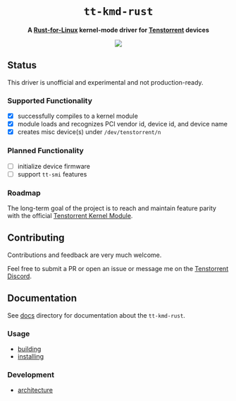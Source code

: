 <div align="center">
  <h1><code>tt-kmd-rust</code></h1>
  <p>
    <strong>A <a href="https://rust-for-linux.com/">Rust-for-Linux</a> kernel-mode driver for <a href="https://tenstorrent.com">Tenstorrent</a> devices</strong>
  </p>
  <p style="margin-bottom: 0.5ex;">
    <a href="https://github.com/silvanshade/tt-kmd-rust/actions"><img
        src="https://github.com/silvanshade/tt-kmd-rust/workflows/ci/badge.svg"
        /></a>
  </p>
</div>

## Status

This driver is unofficial and experimental and not production-ready.

### Supported Functionality

- [x] successfully compiles to a kernel module
- [x] module loads and recognizes PCI vendor id, device id, and device name
- [x] creates misc device(s) under `/dev/tenstorrent/n`

### Planned Functionality

- [ ] initialize device firmware
- [ ] support `tt-smi` features

### Roadmap

The long-term goal of the project is to reach and maintain feature parity with the official [Tenstorrent Kernel Module](https://github.com/tenstorrent/tt-kmd).

## Contributing

Contributions and feedback are very much welcome.

Feel free to submit a PR or open an issue or message me on the [Tenstorrent Discord](https://discord.gg/tvhGzHQwaj).

## Documentation

See [docs](./docs) directory for documentation about the `tt-kmd-rust`.

### Usage

- [building](./docs/usage/building.md)
- [installing](./docs/usage/installing.md)

### Development

- [architecture](./docs/development/architecture.md)

